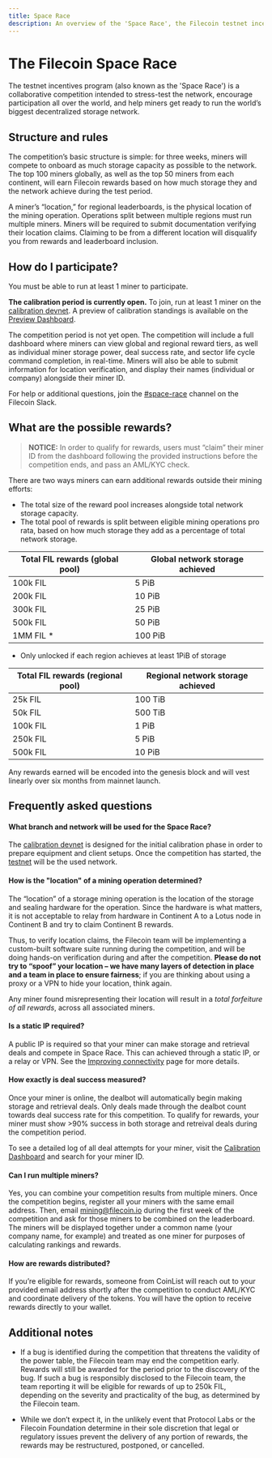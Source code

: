 ```yaml
---
title: Space Race
description: An overview of the 'Space Race', the Filecoin testnet incentive program.
---
```


# The Filecoin Space Race

The testnet incentives program (also known as the 'Space Race') is a collaborative competition intended to stress-test the network, encourage participation all over the world, and help miners get ready to run the world’s biggest decentralized storage network. 

## Structure and rules 

The competition’s basic structure is simple: for three weeks, miners will compete to onboard as much storage capacity as possible to the network. The top 100 miners globally, as well as the top 50 miners from each continent, will earn Filecoin rewards based on how much storage they and the network achieve during the test period.

A miner’s “location,” for regional leaderboards, is the physical location of the mining operation. Operations split between multiple regions must run multiple miners. Miners will be required to submit documentation verifying their location claims. Claiming to be from a different location will disqualify you from rewards and leaderboard inclusion.

## How do I participate?

You must be able to run at least 1 miner to participate. 

**The calibration period is currently open.** To join, run at least 1 miner on the [calibration devnet](https://docs.filecoin.io/how-to/networks/#calibration-devnet). A preview of calibration standings is available on the [Preview Dashboard](https://calibration.spacerace.filecoin.io/). 

The competition period is not yet open. The competition will include a full dashboard where miners can view global and regional reward tiers, as well as individual miner storage power, deal success rate, and sector life cycle command completion, in real-time. Miners will also be able to submit information for location verification, and display their names (individual or company) alongside their miner ID.

For help or additional questions, join the [#space-race](https://filecoinproject.slack.com/archives/C0179RNEMU4) channel on the Filecoin Slack. 

## What are the possible rewards?

  > **NOTICE:** In order to qualify for rewards, users must “claim” their miner ID from the dashboard following the provided instructions before the competition ends, and pass an AML/KYC check.

There are two ways miners can earn additional rewards outside their mining efforts:
* The total size of the reward pool increases alongside total network storage capacity.
* The total pool of rewards is split between eligible mining operations pro rata, based on how much storage they add as a percentage of total network storage.

| Total FIL rewards (global pool)	| Global network storage achieved |
|------|------|
| 100k FIL | 5 PiB| 
| 200k FIL	| 10 PiB| 
| 300k FIL	| 25 PiB| 
| 500k FIL	| 50 PiB| 
| 1MM FIL *	| 100 PiB| 
* Only unlocked if each region achieves at least 1PiB of storage

|	Total FIL rewards (regional pool)|		Regional network storage achieved|	
|------|------|
|	25k FIL |	100 TiB|	
|	50k FIL	|	500 TiB|	
|	100k FIL	|	1 PiB|	
|	250k FIL	|	5 PiB|	
|	500k FIL	|	10 PiB|	

Any rewards earned will be encoded into the genesis block and will vest linearly over six months from mainnet launch.

## Frequently asked questions

#### What branch and network will be used for the Space Race?

The [calibration devnet](https://docs.filecoin.io/how-to/networks/#calibration-devnet) is designed for the initial calibration phase in order to prepare equipment and client setups. Once the competition has started, the [testnet](https://docs.filecoin.io/how-to/networks/#testnet) will be the used network.

#### How is the "location" of a mining operation determined?

The “location” of a storage mining operation is the location of the storage and sealing hardware for the operation. Since the hardware is what matters, it is not acceptable to relay from hardware in Continent A to a Lotus node in Continent B and try to claim Continent B rewards.

Thus, to verify location claims, the Filecoin team will be implementing a custom-built software suite running during the competition, and will be doing hands-on verification during and after the competition. **Please do not try to “spoof” your location – we have many layers of detection in place and a team in place to ensure fairness**; if you are thinking about using a proxy or a VPN to hide your location, think again.

Any miner found misrepresenting their location will result in a *total forfeiture of all rewards*, across all associated miners.

#### Is a static IP required?

A public IP is required so that your miner can make storage and retrieval deals and compete in Space Race. This can achieved through a static IP, or a relay or VPN. See the [Improving connectivity](https://docs.filecoin.io/mine/connectivity/) page for more details.

#### How exactly is deal success measured?
Once your miner is online, the dealbot will automatically begin making storage and retrieval deals. Only deals made through the dealbot count towards deal success rate for this competition. To qualify for rewards, your miner must show >90% success in both storage and retreival deals during the competition period.

To see a detailed log of all deal attempts for your miner, visit the [Calibration Dashboard](https://calibration.spacerace.filecoin.io/) and search for your miner ID.

#### Can I run multiple miners?
Yes, you can combine your competition results from multiple miners. Once the competition begins, register all your miners with the same email address. Then, email mining@filecoin.io during the first week of the competition and ask for those miners to be combined on the leaderboard. The miners will be displayed together under a common name (your company name, for example) and treated as one miner for purposes of calculating rankings and rewards.

#### How are rewards distributed?
If you’re eligible for rewards, someone from CoinList will reach out to your provided email address shortly after the competition to conduct AML/KYC and coordinate delivery of the tokens. You will have the option to receive rewards directly to your wallet.

## Additional notes

* If a bug is identified during the competition that threatens the validity of the power table, the Filecoin team may end the competition early. Rewards will still be awarded for the period prior to the discovery of the bug. If such a bug is responsibly disclosed to the Filecoin team, the team reporting it will be eligible for rewards of up to 250k FIL, depending on the severity and practicality of the bug, as determined by the Filecoin team.

* While we don’t expect it, in the unlikely event that Protocol Labs or the Filecoin Foundation determine in their sole discretion that legal or regulatory issues prevent the delivery of any portion of rewards, the rewards may be restructured, postponed, or cancelled.
